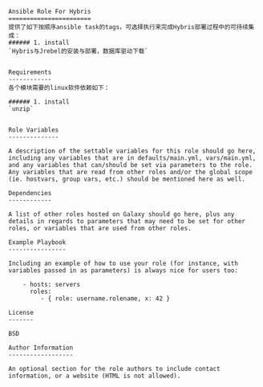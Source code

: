     Ansible Role For Hybris
    =======================
    提供了如下按顺序ansible task的tags，可选择执行来完成Hybris部署过程中的可持续集成：
    ###### 1. install
    `Hybris与Jrebel的安装与部署，数据库驱动下载`


    Requirements
    ------------
    各个模块需要的linux软件依赖如下：

    ###### 1. install
    `unzip`


    Role Variables
    --------------

    A description of the settable variables for this role should go here, including any variables that are in defaults/main.yml, vars/main.yml, and any variables that can/should be set via parameters to the role. Any variables that are read from other roles and/or the global scope (ie. hostvars, group vars, etc.) should be mentioned here as well.

    Dependencies
    ------------

    A list of other roles hosted on Galaxy should go here, plus any details in regards to parameters that may need to be set for other roles, or variables that are used from other roles.

    Example Playbook
    ----------------

    Including an example of how to use your role (for instance, with variables passed in as parameters) is always nice for users too:

        - hosts: servers
          roles:
             - { role: username.rolename, x: 42 }

    License
    -------

    BSD

    Author Information
    ------------------

    An optional section for the role authors to include contact information, or a website (HTML is not allowed).